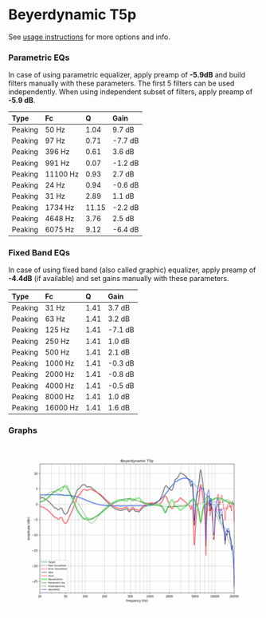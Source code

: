 # Beyerdynamic T5p
See [usage instructions](https://github.com/jaakkopasanen/AutoEq#usage) for more options and info.

### Parametric EQs
In case of using parametric equalizer, apply preamp of **-5.9dB** and build filters manually
with these parameters. The first 5 filters can be used independently.
When using independent subset of filters, apply preamp of **-5.9 dB**.

| Type    | Fc       |     Q | Gain    |
|:--------|:---------|:------|:--------|
| Peaking | 50 Hz    |  1.04 | 9.7 dB  |
| Peaking | 97 Hz    |  0.71 | -7.7 dB |
| Peaking | 396 Hz   |  0.61 | 3.6 dB  |
| Peaking | 991 Hz   |  0.07 | -1.2 dB |
| Peaking | 11100 Hz |  0.93 | 2.7 dB  |
| Peaking | 24 Hz    |  0.94 | -0.6 dB |
| Peaking | 31 Hz    |  2.89 | 1.1 dB  |
| Peaking | 1734 Hz  | 11.15 | -2.2 dB |
| Peaking | 4648 Hz  |  3.76 | 2.5 dB  |
| Peaking | 6075 Hz  |  9.12 | -6.4 dB |

### Fixed Band EQs
In case of using fixed band (also called graphic) equalizer, apply preamp of **-4.4dB**
(if available) and set gains manually with these parameters.

| Type    | Fc       |    Q | Gain    |
|:--------|:---------|:-----|:--------|
| Peaking | 31 Hz    | 1.41 | 3.7 dB  |
| Peaking | 63 Hz    | 1.41 | 3.2 dB  |
| Peaking | 125 Hz   | 1.41 | -7.1 dB |
| Peaking | 250 Hz   | 1.41 | 1.0 dB  |
| Peaking | 500 Hz   | 1.41 | 2.1 dB  |
| Peaking | 1000 Hz  | 1.41 | -0.3 dB |
| Peaking | 2000 Hz  | 1.41 | -0.8 dB |
| Peaking | 4000 Hz  | 1.41 | -0.5 dB |
| Peaking | 8000 Hz  | 1.41 | 1.0 dB  |
| Peaking | 16000 Hz | 1.41 | 1.6 dB  |

### Graphs
![](./Beyerdynamic%20T5p.png)